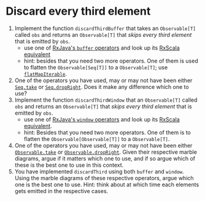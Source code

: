 Discard every third element
===========================

1. Implement the function `discardThirdBuffer` that takes an `Observable[T]` called `obs` and returns an `Observable[T]`
   that *skips every third element* that is emitted by `obs`.
    * use one of [RxJava's `buffer` operators] and look up its [RxScala equivalent]
    * hint: besides that you need two more operators. One of them is used to flatten the `Observable[Seq[T]]` to a
    `Observable[T]`; use [`flatMapIterable`].
2. One of the operators you have used, may or may not have been either [`Seq.take`] or [`Seq.dropRight`]. Does it make
   any difference which one to use?
3. Implement the function `discardThirdWindow` that an `Observable[T]` called `obs` and returns an `Observable[T]` that
   *skips every third element* that is emitted by `obs`.
    * use one of [RxJava's `window` operators] and look up its [RxScala equivalent].
    * hint: Besides that you need two more operators. One of them is to flatten the `Observable[Observable[T]]` to a
      `Observable[T]`.
4. One of the operators you have used, may or may not have been either [`Observable.take`] or [`Observable.dropRight`].
   Given their respective marble diagrams, argue if it matters which one to use, and if so argue which of these is the best
   one to use in this context.
5. You have implemented `discardThird` using both `buffer` and `window`. Using the marble diagrams of these respective
   operators, argue which one is the best one to use. Hint: think about at which time each elements gets emitted in the
   respective cases.

[RxJava's `buffer` operators]: http://reactivex.io/RxJava/javadoc/rx/Observable.html#buffer(rx.functions.Func0)
[RxScala equivalent]: http://reactivex.io/rxscala/comparison.html
[`flatMapIterable`]: http://reactivex.io/RxJava/javadoc/rx/Observable.html#flatMapIterable(rx.functions.Func1)
[`Seq.take`]: http://www.scala-lang.org/api/current/index.html#scala.collection.Seq@take(n:Int):Repr
[`Seq.dropRight`]: http://www.scala-lang.org/api/current/index.html#scala.collection.Seq@dropRight(n:Int):Repr
[RxJava's `window` operators]: http://reactivex.io/RxJava/javadoc/rx/Observable.html#window(rx.functions.Func0)
[`Observable.take`]: http://reactivex.io/rxscala/scaladoc/index.html#rx.lang.scala.Observable@take(n:Int):rx.lang.scala.Observable[T]
[`Observable.dropRight`]: http://reactivex.io/rxscala/scaladoc/index.html#rx.lang.scala.Observable@dropRight(n:Int):rx.lang.scala.Observable[T]
